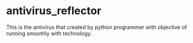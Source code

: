# antivirus_reflector
This is the antivirus that created by python programmer with objective of running smoothly with technology.
